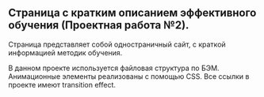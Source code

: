Страница с кратким описанием эффективного обучения (Проектная работа №2).
-------------------------------------------------------------------------

Страница представляет собой одностраничный сайт, с краткой информацией методик обучения. 

В данном проекте используется файловая структура по БЭМ. Анимационные элементы реализованы с помощью CSS.  Все ссылки в проекте имеют  transition effect.